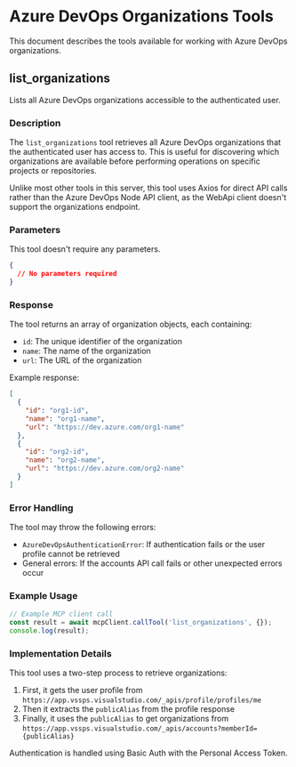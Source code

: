 # Azure DevOps Organizations Tools

This document describes the tools available for working with Azure DevOps organizations.

## list_organizations

Lists all Azure DevOps organizations accessible to the authenticated user.

### Description

The `list_organizations` tool retrieves all Azure DevOps organizations that the authenticated user has access to. This is useful for discovering which organizations are available before performing operations on specific projects or repositories.

Unlike most other tools in this server, this tool uses Axios for direct API calls rather than the Azure DevOps Node API client, as the WebApi client doesn't support the organizations endpoint.

### Parameters

This tool doesn't require any parameters.

```json
{
  // No parameters required
}
```

### Response

The tool returns an array of organization objects, each containing:

- `id`: The unique identifier of the organization
- `name`: The name of the organization
- `url`: The URL of the organization

Example response:

```json
[
  {
    "id": "org1-id",
    "name": "org1-name",
    "url": "https://dev.azure.com/org1-name"
  },
  {
    "id": "org2-id",
    "name": "org2-name",
    "url": "https://dev.azure.com/org2-name"
  }
]
```

### Error Handling

The tool may throw the following errors:

- `AzureDevOpsAuthenticationError`: If authentication fails or the user profile cannot be retrieved
- General errors: If the accounts API call fails or other unexpected errors occur

### Example Usage

```typescript
// Example MCP client call
const result = await mcpClient.callTool('list_organizations', {});
console.log(result);
```

### Implementation Details

This tool uses a two-step process to retrieve organizations:

1. First, it gets the user profile from `https://app.vssps.visualstudio.com/_apis/profile/profiles/me`
2. Then it extracts the `publicAlias` from the profile response
3. Finally, it uses the `publicAlias` to get organizations from `https://app.vssps.visualstudio.com/_apis/accounts?memberId={publicAlias}`

Authentication is handled using Basic Auth with the Personal Access Token.
